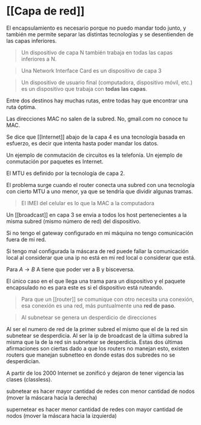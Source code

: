 # [[Capa de red]]
El encapsulamiento es necesario porque no puedo mandar todo junto, y también me permite separar las distintas tecnologías y se desentienden de las capas inferiores.

> Un dispositivo de capa N también trabaja en todas las capas inferiores a N.

> Una Network Interface Card es un dispositivo de capa 3

> Un dispositivo de usuario final (computadora, dispositivo móvil, etc.) es un dispositivo que trabaja con **todas las capas**.

Entre dos destinos hay muchas rutas, entre todas hay que encontrar una ruta óptima.

Las direcciones MAC no salen de la subred. No, gmail.com no conoce tu MAC.

Se dice que [[Internet]] abajo de la capa 4 es una tecnología basada en esfuerzo, es decir que intenta hasta poder mandar los datos.

Un ejemplo de conmutación de circuitos es la telefonía.
Un ejemplo de conmutación por paquetes es Internet.

El MTU es definido por la tecnología de capa 2.

El problema surge cuando el router conecta una subred con una tecnología con cierto MTU a uno menor, ya que se tendría que dividir algunas tramas.

> El IMEI del celular es lo que la MAC a la computadora

Un [[broadcast]] en capa 3 se envia a todos los host pertenecientes a la misma subred (mismo número de red) del dispositivo.

Si no tengo el gateway configurado en mi máquina no tengo comunicación fuera de mi red.

Si tengo mal configurada la máscara de red puede fallar la comunicación local al considerar que una ip no está en mi red local o considerar que está.

Para $A \rightarrow B$ A tiene que poder ver a B y bisceversa.

El único caso en el que llega una trama para un dispositivo y el paquete encapsulado no es para este es si el dispositivo está ruteando.

> Para que un [[router]] se comunique con otro necesita una conexión, esa conexión es una red, más puntualmente una **red de paso**.

> Al subnetear se genera un desperdicio de direcciones

Al ser el numero de red de la primer subred el mismo que el de la red sin subnetear se desperdicia.
Al ser la ip de broadcast de la última subred la misma que la de la red sin subnetear se desperdicia.
Estas dos últimas afirmaciones son ciertas dado a que los routers no manejan esto, existen routers que manejan subnetteo en donde estas dos subredes no se desperdician.

A partir de los 2000 Internet se zonificó y dejaron de tener vigencia las clases (classless).

subnetear es hacer mayor cantidad de redes con menor cantidad de nodos (mover la máscara hacia la derecha)

supernetear es hacer menor cantidad de redes con mayor cantidad de nodos (mover la máscara hacia la izquierda)